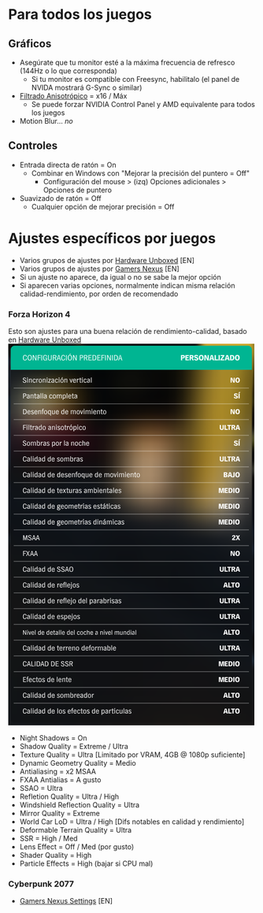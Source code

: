 # Para todos los juegos
## Gráficos
- Asegúrate que tu monitor esté a la máxima frecuencia de refresco (144Hz o lo que corresponda)
  - Si tu monitor es compatible con Freesync, habilitalo (el panel de NVIDA mostrará G-Sync o similar)
- [Filtrado Anisotrópico](https://www.pcgamingwiki.com/wiki/Glossary:Anisotropic_filtering_(AF)) = x16 / Máx
  - Se puede forzar NVIDIA Control Panel y AMD equivalente para todos los juegos
- Motion Blur... *no*
  
## Controles
- Entrada directa de ratón = On
  - Combinar en Windows con "Mejorar la precisión del puntero = Off"
     - Configuración del mouse > (izq) Opciones adicionales > Opciones de puntero
- Suavizado de ratón = Off
  - Cualquier opción de mejorar precisión = Off

# Ajustes específicos por juegos
- Varios grupos de ajustes por [Hardware Unboxed](https://www.youtube.com/playlist?list=PL7m5C6_P_lnXQhO8YRLfVVMSGo0UwDIne) [EN]
- Varios grupos de ajustes por [Gamers Nexus](https://www.youtube.com/results?search_query=gamers+nexus+optimizations+guide) [EN]
- Si un ajuste no aparece, da igual o no se sabe la mejor opción
- Si aparecen varias opciones, normalmente indican misma relación calidad-rendimiento, por orden de recomendado

### Forza Horizon 4
Esto son ajustes para una buena relación de rendimiento-calidad, basado en [Hardware Unboxed](https://www.youtube.com/watch?v=Z8UODAGyOJs)
![Rendimiento](images/fh4.png)
- Night Shadows = On
- Shadow Quality = Extreme / Ultra
- Texture Quality = Ultra [Limitado por VRAM, 4GB @ 1080p suficiente]
- Dynamic Geometry Quality = Medio
- Antialiasing = x2 MSAA 
- FXAA Antialias = A gusto
- SSAO = Ultra
- Refletion Quality = Ultra / High
- Windshield Reflection Quality = Ultra
- Mirror Quality = Extreme
- World Car LoD = Ultra / High [Difs notables en calidad y rendimiento]
- Deformable Terrain Quality = Ultra
- SSR = High / Med
- Lens Effect = Off / Med (por gusto)
- Shader Quality = High
- Particle Effects = High (bajar si CPU mal)

### Cyberpunk 2077
 - [Gamers Nexus Settings](https://www.youtube.com/watch?v=TEVXVf4Hu0U) [EN]
